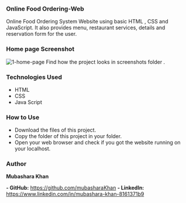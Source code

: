 ### **Online Food Ordering-Web**
Online Food Ordering System Website using basic HTML , CSS and JavaScript. It also provides menu, restaurant services, details  and reservation form for the user.

### **Home page Screenshot**
![1-home-page](https://user-images.githubusercontent.com/83177745/174050641-fd4efa8d-8dae-4d69-981c-99d81e920a7f.jpg)
Find how the project looks in screenshots folder .

### **Technologies Used**
- HTML
- CSS
- Java Script


### **How to Use**
- Download  the files of this project.
- Copy the folder of this project in your folder.
- Open your web browser and check if you got the website running on your localhost.


### **Author**
**Mubashara Khan**

**- GitHub:**   https://github.com/mubasharaKhan
**- LinkedIn:**  https://www.linkedin.com/in/mubashara-khan-8161371b9
